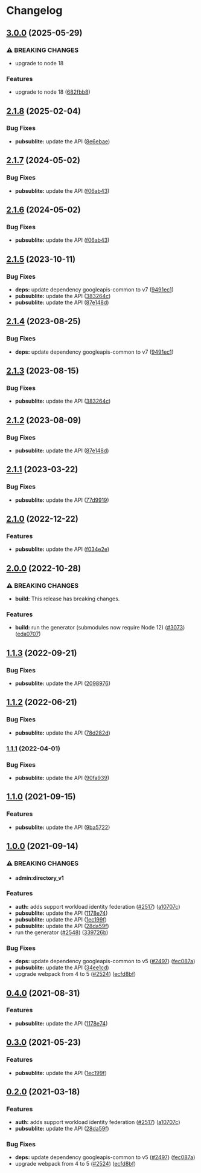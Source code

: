 # Changelog

## [3.0.0](https://github.com/googleapis/google-api-nodejs-client/compare/pubsublite-v2.1.8...pubsublite-v3.0.0) (2025-05-29)


### ⚠ BREAKING CHANGES

* upgrade to node 18

### Features

* upgrade to node 18 ([682fbb8](https://github.com/googleapis/google-api-nodejs-client/commit/682fbb869189ae92b3e9a194d37d0548af0c1f92))

## [2.1.8](https://github.com/googleapis/google-api-nodejs-client/compare/pubsublite-v2.1.7...pubsublite-v2.1.8) (2025-02-04)


### Bug Fixes

* **pubsublite:** update the API ([8e6ebae](https://github.com/googleapis/google-api-nodejs-client/commit/8e6ebae1011a49b740a428e8664c2070dc337e2f))

## [2.1.7](https://github.com/googleapis/google-api-nodejs-client/compare/pubsublite-v2.1.6...pubsublite-v2.1.7) (2024-05-02)


### Bug Fixes

* **pubsublite:** update the API ([f06ab43](https://github.com/googleapis/google-api-nodejs-client/commit/f06ab430e6095263623df08ac0ff727c9ec9c332))

## [2.1.6](https://github.com/googleapis/google-api-nodejs-client/compare/pubsublite-v2.1.5...pubsublite-v2.1.6) (2024-05-02)


### Bug Fixes

* **pubsublite:** update the API ([f06ab43](https://github.com/googleapis/google-api-nodejs-client/commit/f06ab430e6095263623df08ac0ff727c9ec9c332))

## [2.1.5](https://github.com/googleapis/google-api-nodejs-client/compare/pubsublite-v2.1.4...pubsublite-v2.1.5) (2023-10-11)


### Bug Fixes

* **deps:** update dependency googleapis-common to v7 ([9491ec1](https://github.com/googleapis/google-api-nodejs-client/commit/9491ec1cdc3c413e7d73edcfcd59cf5c28a7c855))
* **pubsublite:** update the API ([383264c](https://github.com/googleapis/google-api-nodejs-client/commit/383264cadb0134a9f133b0f84f387d96bd68e65f))
* **pubsublite:** update the API ([87e148d](https://github.com/googleapis/google-api-nodejs-client/commit/87e148d025cbc44e472bc1733b133d8f65f4d04c))

## [2.1.4](https://github.com/googleapis/google-api-nodejs-client/compare/pubsublite-v2.1.3...pubsublite-v2.1.4) (2023-08-25)


### Bug Fixes

* **deps:** update dependency googleapis-common to v7 ([9491ec1](https://github.com/googleapis/google-api-nodejs-client/commit/9491ec1cdc3c413e7d73edcfcd59cf5c28a7c855))

## [2.1.3](https://github.com/googleapis/google-api-nodejs-client/compare/pubsublite-v2.1.2...pubsublite-v2.1.3) (2023-08-15)


### Bug Fixes

* **pubsublite:** update the API ([383264c](https://github.com/googleapis/google-api-nodejs-client/commit/383264cadb0134a9f133b0f84f387d96bd68e65f))

## [2.1.2](https://github.com/googleapis/google-api-nodejs-client/compare/pubsublite-v2.1.1...pubsublite-v2.1.2) (2023-08-09)


### Bug Fixes

* **pubsublite:** update the API ([87e148d](https://github.com/googleapis/google-api-nodejs-client/commit/87e148d025cbc44e472bc1733b133d8f65f4d04c))

## [2.1.1](https://github.com/googleapis/google-api-nodejs-client/compare/pubsublite-v2.1.0...pubsublite-v2.1.1) (2023-03-22)


### Bug Fixes

* **pubsublite:** update the API ([77d9919](https://github.com/googleapis/google-api-nodejs-client/commit/77d991967d1f7475f491f220fc6f4b8398d449af))

## [2.1.0](https://github.com/googleapis/google-api-nodejs-client/compare/pubsublite-v2.0.0...pubsublite-v2.1.0) (2022-12-22)


### Features

* **pubsublite:** update the API ([f034e2e](https://github.com/googleapis/google-api-nodejs-client/commit/f034e2eb8fdcfef06f34a114653af850f2140119))

## [2.0.0](https://github.com/googleapis/google-api-nodejs-client/compare/pubsublite-v1.1.3...pubsublite-v2.0.0) (2022-10-28)


### ⚠ BREAKING CHANGES

* **build:** This release has breaking changes.

### Features

* **build:** run the generator (submodules now require Node 12) ([#3073](https://github.com/googleapis/google-api-nodejs-client/issues/3073)) ([eda0707](https://github.com/googleapis/google-api-nodejs-client/commit/eda07079dadab46a80b6f9ede618f4f43030169e))

## [1.1.3](https://github.com/googleapis/google-api-nodejs-client/compare/pubsublite-v1.1.2...pubsublite-v1.1.3) (2022-09-21)


### Bug Fixes

* **pubsublite:** update the API ([2098976](https://github.com/googleapis/google-api-nodejs-client/commit/20989760710875b3cefd91138f6578a1d5a954fb))

## [1.1.2](https://github.com/googleapis/google-api-nodejs-client/compare/pubsublite-v1.1.1...pubsublite-v1.1.2) (2022-06-21)


### Bug Fixes

* **pubsublite:** update the API ([78d282d](https://github.com/googleapis/google-api-nodejs-client/commit/78d282dc308ab5937b6f090ac39bc8486840cd42))

### [1.1.1](https://github.com/googleapis/google-api-nodejs-client/compare/pubsublite-v1.1.0...pubsublite-v1.1.1) (2022-04-01)


### Bug Fixes

* **pubsublite:** update the API ([90fa939](https://github.com/googleapis/google-api-nodejs-client/commit/90fa939796c7445caa8c2cbcf50abadf48869a54))

## [1.1.0](https://www.github.com/googleapis/google-api-nodejs-client/compare/pubsublite-v1.0.0...pubsublite-v1.1.0) (2021-09-15)


### Features

* **pubsublite:** update the API ([9ba5722](https://www.github.com/googleapis/google-api-nodejs-client/commit/9ba5722613911182efd684301f880cdbc99e34d8))

## [1.0.0](https://www.github.com/googleapis/google-api-nodejs-client/compare/pubsublite-v0.4.0...pubsublite-v1.0.0) (2021-09-14)


### ⚠ BREAKING CHANGES

* #### admin:directory_v1

### Features

* **auth:** adds support workload identity federation ([#2517](https://www.github.com/googleapis/google-api-nodejs-client/issues/2517)) ([a10707c](https://www.github.com/googleapis/google-api-nodejs-client/commit/a10707c477759e7c9ef6360a2fe800856fb600c1))
* **pubsublite:** update the API ([1178e74](https://www.github.com/googleapis/google-api-nodejs-client/commit/1178e7432410430c20a97e49052d434f01780284))
* **pubsublite:** update the API ([1ec199f](https://www.github.com/googleapis/google-api-nodejs-client/commit/1ec199faa170cf769efc8cfd9dcbadb9b6373e5d))
* **pubsublite:** update the API ([28da59f](https://www.github.com/googleapis/google-api-nodejs-client/commit/28da59f528452315fbf4f64dbbfbb009e95cf3af))
* run the generator ([#2548](https://www.github.com/googleapis/google-api-nodejs-client/issues/2548)) ([339726b](https://www.github.com/googleapis/google-api-nodejs-client/commit/339726b5310e7ea5437e15642cb899c215127f8f))


### Bug Fixes

* **deps:** update dependency googleapis-common to v5 ([#2497](https://www.github.com/googleapis/google-api-nodejs-client/issues/2497)) ([fec087a](https://www.github.com/googleapis/google-api-nodejs-client/commit/fec087abcf3d994dd41c3ffa0a0c12b1f9f09dae))
* **pubsublite:** update the API ([34ee1cd](https://www.github.com/googleapis/google-api-nodejs-client/commit/34ee1cd5396ac4a909da211ed3c3dccb9c55a4cd))
* upgrade webpack from 4 to 5  ([#2524](https://www.github.com/googleapis/google-api-nodejs-client/issues/2524)) ([ecfd8bf](https://www.github.com/googleapis/google-api-nodejs-client/commit/ecfd8bfcd06e1beabff7ec9a8c4000222379eb8d))

## [0.4.0](https://www.github.com/googleapis/google-api-nodejs-client/compare/pubsublite-v0.3.0...pubsublite-v0.4.0) (2021-08-31)


### Features

* **pubsublite:** update the API ([1178e74](https://www.github.com/googleapis/google-api-nodejs-client/commit/1178e7432410430c20a97e49052d434f01780284))

## [0.3.0](https://www.github.com/googleapis/google-api-nodejs-client/compare/pubsublite-v0.2.0...pubsublite-v0.3.0) (2021-05-23)


### Features

* **pubsublite:** update the API ([1ec199f](https://www.github.com/googleapis/google-api-nodejs-client/commit/1ec199faa170cf769efc8cfd9dcbadb9b6373e5d))

## [0.2.0](https://www.github.com/googleapis/google-api-nodejs-client/compare/pubsublite-v0.1.0...pubsublite-v0.2.0) (2021-03-18)


### Features

* **auth:** adds support workload identity federation ([#2517](https://www.github.com/googleapis/google-api-nodejs-client/issues/2517)) ([a10707c](https://www.github.com/googleapis/google-api-nodejs-client/commit/a10707c477759e7c9ef6360a2fe800856fb600c1))
* **pubsublite:** update the API ([28da59f](https://www.github.com/googleapis/google-api-nodejs-client/commit/28da59f528452315fbf4f64dbbfbb009e95cf3af))


### Bug Fixes

* **deps:** update dependency googleapis-common to v5 ([#2497](https://www.github.com/googleapis/google-api-nodejs-client/issues/2497)) ([fec087a](https://www.github.com/googleapis/google-api-nodejs-client/commit/fec087abcf3d994dd41c3ffa0a0c12b1f9f09dae))
* upgrade webpack from 4 to 5  ([#2524](https://www.github.com/googleapis/google-api-nodejs-client/issues/2524)) ([ecfd8bf](https://www.github.com/googleapis/google-api-nodejs-client/commit/ecfd8bfcd06e1beabff7ec9a8c4000222379eb8d))
